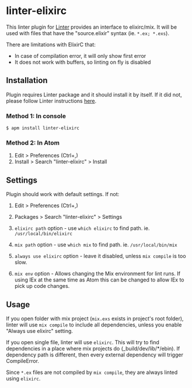 # linter-elixirc

This linter plugin for [Linter][linter] provides an interface to elixirc/mix.
It will be used with files that have the "source.elixir" syntax
(ie. `*.ex; *.exs`).

There are limitations with ElixirC that:

-   In case of compilation error, it will only show first error
-   It does not work with buffers, so linting on fly is disabled

## Installation

Plugin requires Linter package and it should install it by itself.
If it did not, please follow Linter instructions [here][linter].

### Method 1: In console

```ShellSession
$ apm install linter-elixirc
```

### Method 2: In Atom

1.  Edit > Preferences (Ctrl+,)
2.  Install > Search "linter-elixirc" > Install

## Settings

Plugin should work with default settings. If not:

1.  Edit > Preferences (Ctrl+,)

2.  Packages > Search "linter-elixirc" > Settings

3.  `elixirc path` option - use `which elixirc` to find path. ie.
    `/usr/local/bin/elixirc`

4.  `mix path` option - use `which mix` to find path. ie. `/usr/local/bin/mix`

5.  `always use elixirc` option - leave it disabled, unless `mix compile` is too slow.

6.  `mix env` option - Allows changing the Mix environment for lint runs. If using IEx at the same time as Atom this can be changed to allow IEx to pick up code changes.

## Usage

If you open folder with mix project (`mix.exs` exists in project's root
folder), linter will use `mix compile` to include all dependencies, unless you
enable "Always use elixirc" setting.

If you open single file, linter will use `elixirc`. This will try to find
dependencies in a place where mix projects do (\_build/dev/lib/\*/ebin). If
dependency path is different, then every external dependency will trigger
CompileError.

Since `*.ex` files are not compiled by `mix compile`, they are always linted
using `elixirc`.

[linter]: https://github.com/AtomLinter/Linter "Linter"
